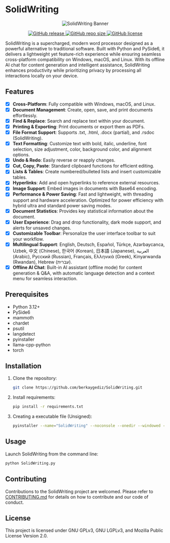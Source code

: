 # SolidWriting

<p align="center">
    <img src="images/banner/solidwriting_banner_1.png" alt="SolidWriting Banner" />
</p>

<p align="center">
    <a href="https://github.com/berkaygediz/solidwriting/releases/latest">
        <img src="https://img.shields.io/github/v/release/berkaygediz/solidwriting" alt="GitHub release" />
    </a>
    <a href="https://github.com/berkaygediz/solidwriting">
        <img src="https://img.shields.io/github/repo-size/berkaygediz/solidwriting" alt="GitHub repo size" />
    </a>
    <a href="https://github.com/berkaygediz/solidwriting">
        <img src="https://img.shields.io/github/license/berkaygediz/solidwriting" alt="GitHub license" />
    </a>
</p>

SolidWriting is a supercharged, modern word processor designed as a powerful alternative to traditional software. Built with Python and PySide6, it delivers a lightweight yet feature-rich experience while ensuring seamless cross-platform compatibility on Windows, macOS, and Linux. With its offline AI chat for content generation and intelligent assistance, SolidWriting enhances productivity while prioritizing privacy by processing all interactions locally on your device.

## Features

- [x] **Cross-Platform**: Fully compatible with Windows, macOS, and Linux.
- [x] **Document Management**: Create, open, save, and print documents effortlessly.
- [x] **Find & Replace**: Search and replace text within your document.
- [x] **Printing & Exporting**: Print documents or export them as PDFs.
- [x] **File Format Support**: Supports .txt, .html, .docx (partial), and .rsdoc (SolidWriting).
- [x] **Text Formatting**: Customize text with bold, italic, underline, font selection, size adjustment, color, background color, and alignment options.
- [x] **Undo & Redo**: Easily reverse or reapply changes.
- [x] **Cut, Copy, Paste**: Standard clipboard functions for efficient editing.
- [x] **Lists & Tables**: Create numbered/bulleted lists and insert customizable tables.
- [x] **Hyperlinks**: Add and open hyperlinks to reference external resources.
- [x] **Image Support**: Embed images in documents with Base64 encoding.
- [x] **Performance & Power Saving**: Fast and lightweight, with threading support and hardware acceleration. Optimized for power efficiency with hybrid ultra and standard power saving modes.
- [x] **Document Statistics**: Provides key statistical information about the document.
- [x] **User Experience**: Drag and drop functionality, dark mode support, and alerts for unsaved changes.
- [x] **Customizable Toolbar**: Personalize the user interface toolbar to suit your workflow.
- [x] **Multilingual Support**: English, Deutsch, Español, Türkçe, Azərbaycanca, Uzbek, 中文 (Chinese), 한국어 (Korean), 日本語 (Japanese), العربية (Arabic), Русский (Russian), Français, Ελληνικά (Greek), Kinyarwanda (Rwandan), Hebrew (עברית).
- [x] **Offline AI Chat**: Built-in AI assistant (offline mode) for content generation & Q&A, with automatic language detection and a context menu for seamless interaction.

## Prerequisites

- Python 3.12+
- PySide6
- mammoth
- chardet
- psutil
- langdetect
- pyinstaller
- llama-cpp-python
- torch

## Installation

1. Clone the repository:

   ```bash
   git clone https://github.com/berkaygediz/SolidWriting.git
   ```

2. Install requirements:

   ```bash
   pip install -r requirements.txt
   ```

3. Creating a executable file (Unsigned):

   ```bash
   pyinstaller --name="SolidWriting" --noconsole --onedir --windowed --optimize "2" --clean --noconfirm --icon=".\solidwriting_icon.ico" --add-data "./.venv/Lib/site-packages/llama_cpp/*:llama_cpp" --add-binary "./.venv/Lib/site-packages/llama_cpp/*:llama_cpp" ".\SolidWriting.py"
   ```

## Usage

Launch SolidWriting from the command line:

```bash
python SolidWriting.py
```

## Contributing

Contributions to the SolidWriting project are welcomed. Please refer to [CONTRIBUTING.md](CONTRIBUTING.md) for details on how to contribute and our code of conduct.

## License

This project is licensed under GNU GPLv3, GNU LGPLv3, and Mozilla Public License Version 2.0.
